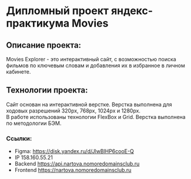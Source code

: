# **Дипломный проект яндекс-практикума Movies**

## **Описание проекта:**
Movies Explorer - это интерактивный сайт, с возможностью поиска фильмов по ключевым словам и добавления их в избранное в личном кабинете.

## **Технологии проекта:**
Сайт основан на интерактивной верстке.
Верстка выполнена для ходовых разрешений 320px, 768px, 1024px и 1280px.  
В работе использованы технологии FlexBox и Grid. Верстка выполнена по методологии БЭМ.

### **Ссылки:**
* Figma: https://disk.yandex.ru/d/JlwBlHP6cooE-Q
* IP 158.160.55.21
* Backend https://api.nartova.nomoredomainsclub.ru
* Frontend https://nartova.nomoredomainsclub.ru
